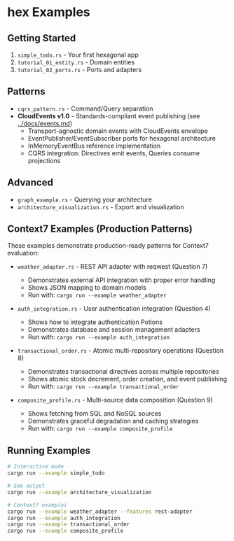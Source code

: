 # hex Examples

## Getting Started
1. `simple_todo.rs` - Your first hexagonal app
2. `tutorial_01_entity.rs` - Domain entities
3. `tutorial_02_ports.rs` - Ports and adapters

## Patterns
- `cqrs_pattern.rs` - Command/Query separation
- **CloudEvents v1.0** - Standards-compliant event publishing (see [../docs/events.md](../docs/events.md))
  - Transport-agnostic domain events with CloudEvents envelope
  - EventPublisher/EventSubscriber ports for hexagonal architecture
  - InMemoryEventBus reference implementation
  - CQRS integration: Directives emit events, Queries consume projections

## Advanced
- `graph_example.rs` - Querying your architecture
- `architecture_visualization.rs` - Export and visualization

## Context7 Examples (Production Patterns)
These examples demonstrate production-ready patterns for Context7 evaluation:

- `weather_adapter.rs` - REST API adapter with reqwest (Question 7)
  - Demonstrates external API integration with proper error handling
  - Shows JSON mapping to domain models
  - Run with: `cargo run --example weather_adapter`

- `auth_integration.rs` - User authentication integration (Question 4)
  - Shows how to integrate authentication Potions
  - Demonstrates database and session management adapters
  - Run with: `cargo run --example auth_integration`

- `transactional_order.rs` - Atomic multi-repository operations (Question 8)
  - Demonstrates transactional directives across multiple repositories
  - Shows atomic stock decrement, order creation, and event publishing
  - Run with: `cargo run --example transactional_order`

- `composite_profile.rs` - Multi-source data composition (Question 9)
  - Shows fetching from SQL and NoSQL sources
  - Demonstrates graceful degradation and caching strategies
  - Run with: `cargo run --example composite_profile`

## Running Examples
```bash
# Interactive mode
cargo run --example simple_todo

# See output
cargo run --example architecture_visualization

# Context7 examples
cargo run --example weather_adapter --features rest-adapter
cargo run --example auth_integration
cargo run --example transactional_order
cargo run --example composite_profile
```
